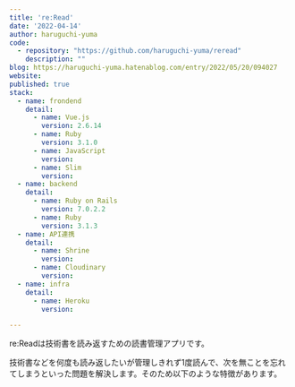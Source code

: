 ```yaml
---
title: 're:Read'
date: '2022-04-14'
author: haruguchi-yuma
code: 
  - repository: "https://github.com/haruguchi-yuma/reread"
    description: ""
blog: https://haruguchi-yuma.hatenablog.com/entry/2022/05/20/094027
website: 
published: true
stack:
  - name: frondend
    detail: 
      - name: Vue.js
        version: 2.6.14
      - name: Ruby
        version: 3.1.0
      - name: JavaScript
        version: 
      - name: Slim
        version: 
  - name: backend
    detail:
      - name: Ruby on Rails
        version: 7.0.2.2
      - name: Ruby
        version: 3.1.3
  - name: API連携
    detail:
      - name: Shrine
        version: 
      - name: Cloudinary
        version: 
  - name: infra
    detail:
      - name: Heroku
        version: 

---
```


re:Readは技術書を読み返すための読書管理アプリです。

技術書などを何度も読み返したいが管理しきれず1度読んで、次を無ことを忘れてしまうといった問題を解決します。そのため以下のような特徴があります。
